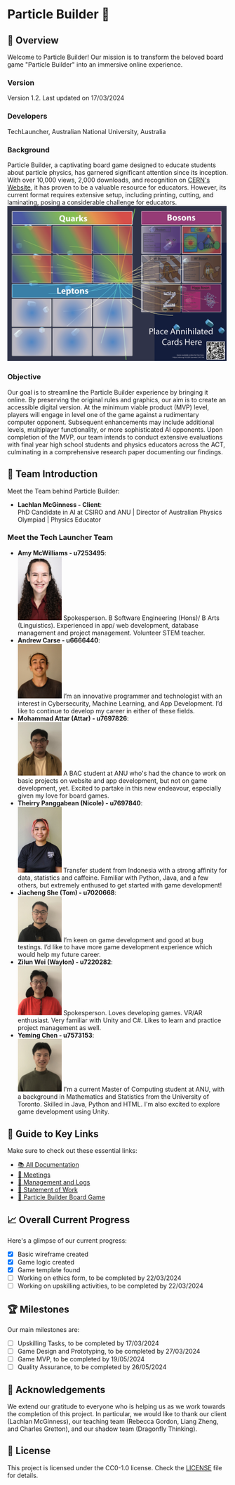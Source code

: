 # Particle Builder 🌌

## 🌟 Overview
Welcome to Particle Builder! Our mission is to transform the beloved board game "Particle Builder" into an immersive online experience.

### Version
Version 1.2. Last updated on 17/03/2024

### Developers 
TechLauncher, Australian National University, Australia

### Background 
Particle Builder, a captivating board game designed to educate students about particle physics, has garnered significant attention since its inception. With over 10,000 views, 2,000 downloads, and recognition on [CERN's Website](https://scoollab.web.cern.ch/particle-physics-games), it has proven to be a valuable resource for educators. However, its current format requires extensive setup, including printing, cutting, and laminating, posing a considerable challenge for educators.
<img src="game-mat.png" alt="Game Mat" width="500">

### Objective 
Our goal is to streamline the Particle Builder experience by bringing it online. By preserving the original rules and graphics, our aim is to create an accessible digital version. At the minimum viable product (MVP) level, players will engage in level one of the game against a rudimentary computer opponent. Subsequent enhancements may include additional levels, multiplayer functionality, or more sophisticated AI opponents. Upon completion of the MVP, our team intends to conduct extensive evaluations with final year high school students and physics educators across the ACT, culminating in a comprehensive research paper documenting our findings.

## 🚀 Team Introduction
Meet the Team behind Particle Builder:

- **Lachlan McGinness - Client**: <br />
 PhD Candidate in AI at CSIRO and ANU | Director of Australian Physics Olympiad | Physics Educator

### Meet the Tech Launcher Team
- **Amy McWilliams - u7253495**: <br />
  <img src="amy-photo.png" alt="Amy" width="100">
  Spokesperson. B Software Engineering (Hons)/ B Arts (Linguistics). Experienced in app/ web development, database management and project management. Volunteer STEM teacher. 
- **Andrew Carse - u6666440**: <br />
  <img src="andrew-photo.JPG" alt="Andrew" width="100">
  I’m an innovative programmer and technologist with an interest in Cybersecurity, Machine Learning, and App Development. I’d like to continue to develop my career in either of these fields.
- **Mohammad Attar (Attar) - u7697826**:<br />
  <img src="attar-photo.jpg" alt="Attar" width="100">
  A BAC student at ANU who's had the chance to work on basic projects on website and app development, but not on game development, yet. Excited to partake in this new endeavour, especially given my love for board games.
- **Theirry Panggabean (Nicole) - u7697840**: <br />
  <img src="nicole-photo.jpg" alt="Nicole" width="100">
  Transfer student from Indonesia with a strong affinity for data, statistics and caffeine. Familiar with Python, Java, and a few others, but extremely enthused to get started with game development!
- **Jiacheng She (Tom) - u7020668**: <br />
  <img src="tom-photo.jpg" alt="Tom" width="100">
  I’m keen on game development and good at bug testings. I’d like to have more game development experience which would help my future career.
- **Zilun Wei (Waylon) - u7220282**: <br />
  <img src="waylon-photo.jpg" alt="Waylon" width="100">
  Spokesperson. Loves developing games. VR/AR enthusiast. Very familiar with Unity and C#. Likes to learn and practice project management as well.
- **Yeming Chen - u7573153**: <br />
  <img src="yeming-photo.jpg" alt="Yeming" width="100">
  I'm a current Master of Computing student at ANU, with a background in Mathematics and Statistics from the University of Toronto. Skilled in Java, Python and HTML. I'm also excited to explore game development using Unity.

## 🔗 Guide to Key Links
Make sure to check out these essential links:
- [📚 All Documentation](https://drive.google.com/drive/folders/1gNQTMTf48UgRHE4ytIJuaeIxGWWiEp39)
- [📅 Meetings](https://drive.google.com/drive/folders/1mIbBs1T88vYvBBDxnpUPaGI2cbuYlJ0V)
- [📝 Management and Logs](https://drive.google.com/drive/folders/1xDHlIG2zxgXX8JDGjmVamH--LjQP0a0U)
- [💼 Statement of Work](https://docs.google.com/document/d/1qSa2f-sy6qGiY9qCsEOh26du-j6DDjofjy3XefuoVzk/edit?usp=sharing)
- [🎲 Particle Builder Board Game](https://zenodo.org/records/3594204)

## 📈 Overall Current Progress
Here's a glimpse of our current progress:
- [x] Basic wireframe created
- [x] Game logic created
- [x] Game template found
- [ ] Working on ethics form, to be completed by 22/03/2024
- [ ] Working on upskilling activities, to be completed by 22/03/2024

## 🏆 Milestones 
Our main milestones are: 
- [ ] Upskilling Tasks, to be completed by 17/03/2024
- [ ] Game Design and Prototyping, to be completed by 27/03/2024
- [ ] Game MVP, to be completed by 19/05/2024
- [ ] Quality Assurance, to be completed by 26/05/2024

## 🙏 Acknowledgements
We extend our gratitude to everyone who is helping us as we work towards the completion of this project. In particular, we would like to thank our client (Lachlan McGinness), our teaching team (Rebecca Gordon, Liang Zheng, and Charles Gretton), and our shadow team (Dragonfly Thinking).

## 📄 License
This project is licensed under the CC0-1.0 license. Check the [LICENSE](LICENSE) file for details.
